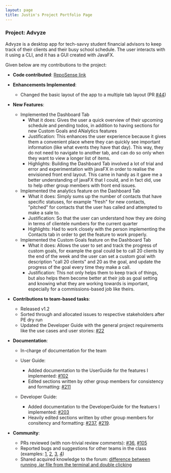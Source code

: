 ```yaml
---
layout: page
title: Justin's Project Portfolio Page
---
```


### Project: Advyze

Advyze is a desktop app for tech-savvy student financial advisors to keep track of their clients and their busy school schedule. The user interacts with it using a CLI, and it has a GUI created with JavaFX.

Given below are my contributions to the project:

* **Code contributed**: [RepoSense link](https://nus-cs2103-ay2122s1.github.io/tp-dashboard/?search=t14-4&sort=groupTitle&sortWithin=title&since=2021-09-17&timeframe=commit&mergegroup=&groupSelect=groupByRepos&breakdown=false&tabOpen=true&tabType=authorship&tabAuthor=whoisjustinngo&tabRepo=AY2122S1-CS2103-T14-4%2Ftp%5Bmaster%5D&authorshipIsMergeGroup=false&authorshipFileTypes=docs~functional-code~test-code~other&authorshipIsBinaryFileTypeChecked=false)




* **Enhancements Implemented**:
    * Changed the basic layout of the app to a multiple tab layout (PR [\#44](https://github.com/AY2122S1-CS2103-T14-4/tp/pull/44))




* **New Features**: 
  * Implemented the Dashboard Tab
      * What it does: Gives the user a quick overview of their upcoming schedule and pending todos, in addition to having sections for new Custom Goals and ANalytics features
      * Justification: This enhances the user experience because it gives them a convenient place where they can quickly see important information (like what events they have that day). This way, they do not need to navigate to another tab, and can do so only when they want to view a longer list of items.
      * Highlights: Building the Dashboard Tab involved a lot of trial and error and experimentation with javaFX in order to realise the envisioned front end layout. This came in handy as it gave me a better understanding of javaFX that I could, and in fact did, use to help other group members with front end issues. 
  * Implemented the analytics feature on the Dashboard Tab
    * What it does: Simply sums up the number of contacts that have specific statuses, for example "fresh" for new contacts, "pitched" for contacts that the user has called and attempted to make a sale to.
    * Justification: So that the user can understand how they are doing in terms of clientele numbers for the current quarter
    * Highlights: Had to work closely with the person implementing the Contacts tab in order to get the feature to work properly.
  * Implemented the Custom Goals feature on the Dashboard Tab
    * What it does: Allows the user to set and track the progress of custom goals, for example the goal could be to call 20 clients by the end of the week and the user can set a custom goal with description "call 20 clients" and 20 as the goal, and update the progress of the goal every time they make a call. 
    * Justification: This not only helps them to keep track of things, but also helps them become better at their job as goal setting and knowing what they are working towards is important, especially for a commissions-based job like theirs.




* **Contributions to team-based tasks**:
    * Released v1.2
    * Sorted through and allocated issues to respective stakeholders after PE dry run
    * Updated the Developer Guide with the general project requirements like the use cases and user stories: [\#22](https://github.com/AY2122S1-CS2103-T14-4/tp/pull/22)




* **Documentation**:
  
    * In-charge of documentation for the team
    * User Guide:
        * Added documentation to the UserGuide for the features I implemented: [\#102](https://github.com/AY2122S1-CS2103-T14-4/tp/pull/102/commits/d96b12bdf9529a94580ab132bcf959ca3cc169cb)
        * Edited sections written by other group members for consistency and formatting: [#211](https://github.com/AY2122S1-CS2103-T14-4/tp/pull/211)
    * Developer Guide:
    
        * Added documentation to the DeveloperGuide for the featuers I implemented: [#203](https://github.com/AY2122S1-CS2103-T14-4/tp/pull/203)
        * Heavily edited sections written by other group members for consitency and formatting: [#237](https://github.com/AY2122S1-CS2103-T14-4/tp/pull/237), [#219](https://github.com/AY2122S1-CS2103-T14-4/tp/pull/219).
    




* **Community**:
    * PRs reviewed (with non-trivial review comments): [\#36](https://github.com/AY2122S1-CS2103-T14-4/tp/pull/36), [\#105](https://github.com/AY2122S1-CS2103-T14-4/tp/pull/105)
    * Reported bugs and suggestions for other teams in the class (examples: [1](https://github.com/AY2122S1-CS2103T-W11-2/tp/issues/160), [2](https://github.com/AY2122S1-CS2103T-W11-2/tp/issues/165), [3](https://github.com/AY2122S1-CS2103T-W11-2/tp/issues/168), [4](https://github.com/AY2122S1-CS2103T-W11-2/tp/issues/169))
    * Shared acquired knowledge to the forum: [difference between running .jar file from the terminal and double clicking](https://github.com/nus-cs2103-AY2122S1/forum/issues/221#issuecomment-921100456)
